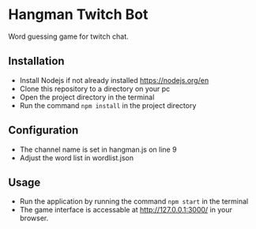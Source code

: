 # Hangman Twitch Bot

Word guessing game for twitch chat.

## Installation

- Install Nodejs if not already installed https://nodejs.org/en
- Clone this repository to a directory on your pc
- Open the project directory in the terminal
- Run the command `npm install` in the project directory

## Configuration

- The channel name is set in hangman.js on line 9
- Adjust the word list in wordlist.json

## Usage

- Run the application by running the command `npm start` in the terminal
- The game interface is accessable at http://127.0.0.1:3000/ in your browser.
